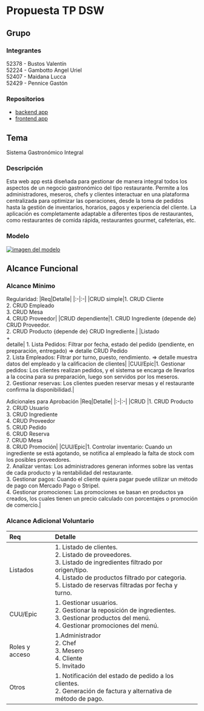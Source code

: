 # Propuesta TP DSW

## Grupo
### Integrantes
52378 - Bustos Valentín<br>
52224 - Gambotto Angel Uriel<br>
52407 - Maidana Lucca<br>
52429 - Pennice Gastón<br>

### Repositorios
* [backend app](https://github.com/valentinbustos03/backend-app)
* [frontend app](https://github.com/valentinbustos03/frontend-app)

## Tema
Sistema Gastronómico Integral
### Descripción
Esta web app está diseñada para gestionar de manera integral todos los aspectos de un negocio gastronómico del tipo restaurante. Permite a los administradores, meseros, chefs y clientes interactuar en una plataforma centralizada para optimizar las operaciones, desde la toma de pedidos hasta la gestión de inventarios, horarios, pagos y experiencia del cliente. La aplicación es completamente adaptable a diferentes tipos de restaurantes, como restaurantes de comida rápida, restaurantes gourmet, cafeterías, etc.

### Modelo
[![imagen del modelo](https://drive.google.com/file/d/1rK0t4En1rSHVs8_-mXzjT-4S3bz_jKqy/view?usp=sharing)](https://github.com/valentinbustos03/DSW---TP---Com3k04/blob/main/proposal.md) 
<br>

## Alcance Funcional 

### Alcance Mínimo


Regularidad:
|Req|Detalle|
|:-|:-|
|CRUD simple|1. CRUD Cliente<br>2. CRUD Empleado<br>3. CRUD Mesa<br>4. CRUD Proveedor|
|CRUD dependiente|1. CRUD Ingrediente {depende de} CRUD Proveedor.<br>2. CRUD Producto {depende de} CRUD Ingrediente.|
|Listado<br>+<br>detalle| 1. Lista Pedidos: Filtrar por fecha, estado del pedido (pendiente, en preparación, entregado) => detalle CRUD Pedido<br> 2. Lista Empleados: Filtrar por turno, puesto, rendimiento. => detalle muestra datos del empleado y la calificacion de clientes|
|CUU/Epic|1. Gestionar pedidos: Los clientes realizan pedidos, y el sistema se encarga de llevarlos a la cocina para su preparación, luego son servidos por los meseros.<br>2. Gestionar reservas: Los clientes pueden reservar mesas y el restaurante confirma la disponibilidad.|
<br>

Adicionales para Aprobación
|Req|Detalle|
|:-|:-|
|CRUD |1. CRUD Producto<br>2. CRUD Usuario<br>3. CRUD Ingrediente<br>4. CRUD Proveedor<br>5. CRUD Pedido<br>6. CRUD Reserva<br>7. CRUD Mesa<br>8. CRUD Promoción|
|CUU/Epic|1. Controlar inventario: Cuando un ingrediente se está agotando, se notifica al empleado la falta de stock com los posibles proveedores.<br>2.  Analizar ventas: Los administradores generan informes sobre las ventas de cada producto y la rentabilidad del restaurante. <br>3. Gestionar pagos: Cuando el cliente quiera pagar puede utilizar un método de pago con Mercado Pago o Stripel.<br>4. Gestionar promociones: Las promociones se basan en productos ya creados, los cuales tienen un precio calculado con porcentajes o promoción de comercio.|
<br>

### Alcance Adicional Voluntario
|Req|Detalle|
|:-|:-|
|Listados |1. Listado de clientes.<br>2. Listado de proveedores. <br>3. Listado de ingredientes filtrado por origen/tipo.<br>4. Listado de productos filtrado por categoria.<br>5. Listado de reservas filtradas por fecha y turno.|
|CUU/Epic|1. Gestionar usuarios.<br>2. Gestionar la reposición de ingredientes.<br>3. Gestionar productos del menú.<br>4. Gestionar promociones del menú.|
|Roles y acceso|1.Administrador<br>2. Chef<br>3. Mesero<br>4. Cliente<br>5. Invitado|
|Otros|1. Notificación del estado de pedido a los clientes. <br>2. Generación de factura y alternativa de método de pago.|

